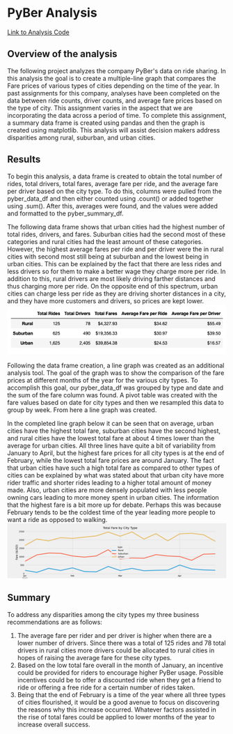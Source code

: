 # PyBer Analysis

[Link to Analysis Code](https://github.com/user/repo/blob/branch/other_file.md)

## Overview of the analysis
The following project analyzes the company PyBer's data on ride sharing. In this analysis the goal is to create a multiple-line graph that compares the Fare prices of various types of cities depending on the time of the year. In past assignments for this company, analyses have been completed on the data between ride counts, driver counts, and average fare prices based on the type of city. This assignment varies in the aspect that we are incorporating the data across a period of time. To complete this assignment, a summary data frame is created using pandas and then the graph is created using matplotlib. This analysis will assist decision makers address disparities among rural, suburban, and urban cities. 

## Results
To begin this analysis, a data frame is created to obtain the total number of rides, total drivers, total fares, average fare per ride, and the average fare per driver based on the city type. To do this, columns were pulled from the pyber_data_df and then either counted using .count() or added together using .sum(). After this, averages were found, and the values were added and formatted to the pyber_summary_df. 

The following data frame shows that urban cities had the highest number of total rides, drivers, and fares. Suburban cities had the second most of these categories and rural cities had the least amount of these categories. However, the highest average fares per ride and per driver were the in rural cities with second most still being at suburban and the lowest being in urban cities. This can be explained by the fact that there are less rides and less drivers so for them to make a better wage they charge more per ride. In addition to this, rural drivers are most likely driving farther distances and thus charging more per ride. On the opposite end of this spectrum, urban cities can charge less per ride as they are driving shorter distances in a city, and they have more customers and drivers, so prices are kept lower. 
![PyBer_summary_df.png](analysis/PyBer_summary_df.png)

Following the data frame creation, a line graph was created as an additional analysis tool. The goal of the graph was to show the comparison of the fare prices at different months of the year for the various city types. To accomplish this goal, our pyber_data_df was grouped by type and date and the sum of the fare column was found. A pivot table was created with the fare values based on date for city types and then we resampled this data to group by week. From here a line graph was created. 

In the completed line graph below it can be seen that on average, urban cities have the highest total fare, suburban cities have the second highest, and rural cities have the lowest total fare at about 4 times lower than the average for urban cities. All three lines have quite a bit of variability from January to April, but the highest fare prices for all city types is at the end of February, while the lowest total fare prices are around January. The fact that urban cities have such a high total fare as compared to other types of cities can be explained by what was stated about that urban city have more rider traffic and shorter rides leading to a higher total amount of money made. Also, urban cities are more densely populated with less people owning cars leading to more money spent in urban cities. The information that the highest fare is a bit more up for debate. Perhaps this was because February tends to be the coldest time of the year leading more people to want a ride as opposed to walking.
![PyBer_fare_summary.png](analysis/PyBer_fare_summary.png)

## Summary
To address any disparities among the city types my three business recommendations are as follows:
1. The average fare per rider and per driver is higher when there are a lower number of drivers. Since there was a total of 125 rides and 78 total drivers in rural cities more drivers could be allocated to rural cities in hopes of raising the average fare for these city types. 
2. Based on the low total fare overall in the month of January, an incentive could be provided for riders to encourage higher PyBer usage. Possible incentives could be to offer a discounted ride when they get a friend to ride or offering a free ride for a certain number of rides taken.
3. Being that the end of February is a time of the year where all three types of cities flourished, it would be a good avenue to focus on discovering the reasons why this increase occurred. Whatever factors assisted in the rise of total fares could be applied to lower months of the year to increase overall success.


